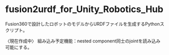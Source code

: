 # fusion2urdf_for_Unity_Robotics_Hub
Fusion360で設計したロボットのモデルからURDFファイルを生成するPythonスクリプト。

〈現在作成中〉
組み込み予定機能：nested component同士のjointを読み込み可能にする。